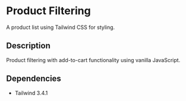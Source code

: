 # Product Filtering

A product list using Tailwind CSS for styling.

## Description

Product filtering with add-to-cart functionality using vanilla JavaScript.

## Dependencies

- Tailwind 3.4.1
